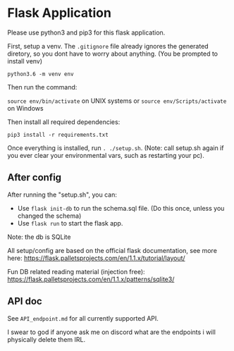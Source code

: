 # Flask Application

Please use python3 and pip3 for this flask application.

First, setup a venv. The `.gitignore` file already ignores the generated diretory, so you dont have to worry about anything. (You be prompted to install venv)

`python3.6 -m venv env`

Then run the command:

`source env/bin/activate` on UNIX systems or
`source env/Scripts/activate` on Windows

Then install all required dependencies:

`pip3 install -r requirements.txt`

Once everything is installed, run `. ./setup.sh`. (Note: call setup.sh again if you ever clear your environmental vars, such as restarting your pc).

## After config
After running the "setup.sh", you can:

* Use `flask init-db` to run the schema.sql file. (Do this once, unless you changed the schema)
* Use `flask run` to start the flask app.

Note: the db is SQLite

All setup/config are based on the official flask documentation, see more here: https://flask.palletsprojects.com/en/1.1.x/tutorial/layout/

Fun DB related reading material (injection free): https://flask.palletsprojects.com/en/1.1.x/patterns/sqlite3/


## API doc
See `API_endpoint.md` for all currently supported API.

I swear to god if anyone ask me on discord what are the endpoints i will physically delete them IRL.
